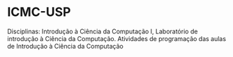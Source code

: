 # ICMC-USP
Disciplinas: Introdução à Ciência da Computação I, Laboratório de introdução à Ciência da Computação.
 Atividades de programação das aulas de Introdução à Ciência da Computação 

